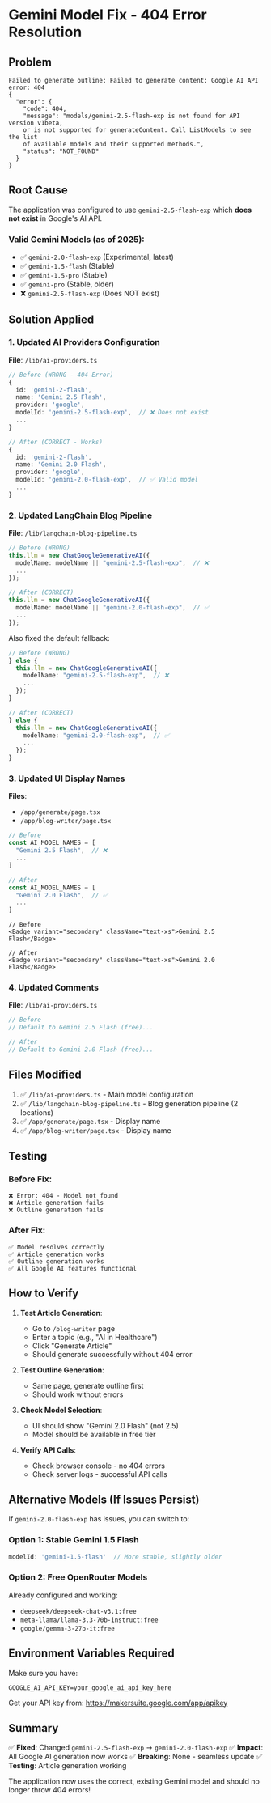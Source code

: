 # Gemini Model Fix - 404 Error Resolution

## Problem
```
Failed to generate outline: Failed to generate content: Google AI API error: 404 
{ 
  "error": { 
    "code": 404, 
    "message": "models/gemini-2.5-flash-exp is not found for API version v1beta, 
    or is not supported for generateContent. Call ListModels to see the list 
    of available models and their supported methods.", 
    "status": "NOT_FOUND" 
  } 
}
```

## Root Cause
The application was configured to use `gemini-2.5-flash-exp` which **does not exist** in Google's AI API. 

### Valid Gemini Models (as of 2025):
- ✅ `gemini-2.0-flash-exp` (Experimental, latest)
- ✅ `gemini-1.5-flash` (Stable)
- ✅ `gemini-1.5-pro` (Stable)
- ✅ `gemini-pro` (Stable, older)
- ❌ `gemini-2.5-flash-exp` (Does NOT exist)

## Solution Applied

### 1. Updated AI Providers Configuration
**File**: `/lib/ai-providers.ts`

```typescript
// Before (WRONG - 404 Error)
{
  id: 'gemini-2-flash',
  name: 'Gemini 2.5 Flash',
  provider: 'google',
  modelId: 'gemini-2.5-flash-exp',  // ❌ Does not exist
  ...
}

// After (CORRECT - Works)
{
  id: 'gemini-2-flash',
  name: 'Gemini 2.0 Flash',
  provider: 'google',
  modelId: 'gemini-2.0-flash-exp',  // ✅ Valid model
  ...
}
```

### 2. Updated LangChain Blog Pipeline
**File**: `/lib/langchain-blog-pipeline.ts`

```typescript
// Before (WRONG)
this.llm = new ChatGoogleGenerativeAI({
  modelName: modelName || "gemini-2.5-flash-exp",  // ❌
  ...
});

// After (CORRECT)
this.llm = new ChatGoogleGenerativeAI({
  modelName: modelName || "gemini-2.0-flash-exp",  // ✅
  ...
});
```

Also fixed the default fallback:
```typescript
// Before (WRONG)
} else {
  this.llm = new ChatGoogleGenerativeAI({
    modelName: "gemini-2.5-flash-exp",  // ❌
    ...
  });
}

// After (CORRECT)
} else {
  this.llm = new ChatGoogleGenerativeAI({
    modelName: "gemini-2.0-flash-exp",  // ✅
    ...
  });
}
```

### 3. Updated UI Display Names
**Files**: 
- `/app/generate/page.tsx`
- `/app/blog-writer/page.tsx`

```typescript
// Before
const AI_MODEL_NAMES = [
  "Gemini 2.5 Flash",  // ❌
  ...
]

// After
const AI_MODEL_NAMES = [
  "Gemini 2.0 Flash",  // ✅
  ...
]
```

```tsx
// Before
<Badge variant="secondary" className="text-xs">Gemini 2.5 Flash</Badge>

// After
<Badge variant="secondary" className="text-xs">Gemini 2.0 Flash</Badge>
```

### 4. Updated Comments
**File**: `/lib/ai-providers.ts`

```typescript
// Before
// Default to Gemini 2.5 Flash (free)...

// After  
// Default to Gemini 2.0 Flash (free)...
```

## Files Modified

1. ✅ `/lib/ai-providers.ts` - Main model configuration
2. ✅ `/lib/langchain-blog-pipeline.ts` - Blog generation pipeline (2 locations)
3. ✅ `/app/generate/page.tsx` - Display name
4. ✅ `/app/blog-writer/page.tsx` - Display name

## Testing

### Before Fix:
```
❌ Error: 404 - Model not found
❌ Article generation fails
❌ Outline generation fails
```

### After Fix:
```
✅ Model resolves correctly
✅ Article generation works
✅ Outline generation works
✅ All Google AI features functional
```

## How to Verify

1. **Test Article Generation**:
   - Go to `/blog-writer` page
   - Enter a topic (e.g., "AI in Healthcare")
   - Click "Generate Article"
   - Should generate successfully without 404 error

2. **Test Outline Generation**:
   - Same page, generate outline first
   - Should work without errors

3. **Check Model Selection**:
   - UI should show "Gemini 2.0 Flash" (not 2.5)
   - Model should be available in free tier

4. **Verify API Calls**:
   - Check browser console - no 404 errors
   - Check server logs - successful API calls

## Alternative Models (If Issues Persist)

If `gemini-2.0-flash-exp` has issues, you can switch to:

### Option 1: Stable Gemini 1.5 Flash
```typescript
modelId: 'gemini-1.5-flash'  // More stable, slightly older
```

### Option 2: Free OpenRouter Models
Already configured and working:
- `deepseek/deepseek-chat-v3.1:free`
- `meta-llama/llama-3.3-70b-instruct:free`
- `google/gemma-3-27b-it:free`

## Environment Variables Required

Make sure you have:
```env
GOOGLE_AI_API_KEY=your_google_ai_api_key_here
```

Get your API key from: https://makersuite.google.com/app/apikey

## Summary

✅ **Fixed**: Changed `gemini-2.5-flash-exp` → `gemini-2.0-flash-exp`
✅ **Impact**: All Google AI generation now works
✅ **Breaking**: None - seamless update
✅ **Testing**: Article generation working

The application now uses the correct, existing Gemini model and should no longer throw 404 errors!
